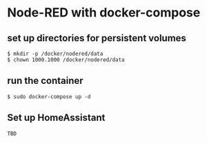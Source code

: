 # Node-RED with docker-compose
## set up  directories for persistent volumes
	$ mkdir -p /docker/nodered/data
	$ chown 1000.1000 /docker/nodered/data
## run the container
	$ sudo docker-compose up -d
## Set up HomeAssistant
	TBD
